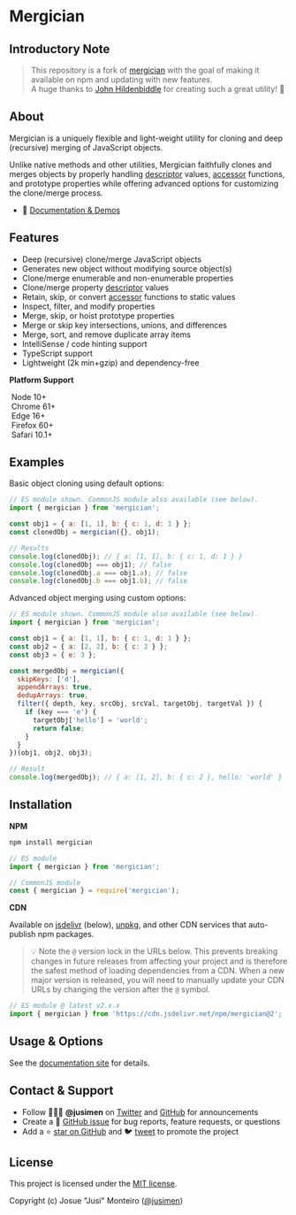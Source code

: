 # Mergician

## Introductory Note

> This repository is a fork of [mergician](https://github.com/jhildenbiddle/mergician) with the goal of making it available on npm and updating with new features.<br>
> A huge thanks to [John Hildenbiddle](https://github.com/jhildenbiddle) for creating such a great utility! 🎉

## About

Mergician is a uniquely flexible and light-weight utility for cloning and deep (recursive) merging of JavaScript objects.

Unlike native methods and other utilities, Mergician faithfully clones and merges objects by properly handling [descriptor](https://developer.mozilla.org/en-US/docs/Web/JavaScript/Reference/Global_Objects/Object/getOwnPropertyDescriptor) values, [accessor](https://developer.mozilla.org/en-US/docs/Web/JavaScript/Reference/Operators/Property_accessors) functions, and prototype properties while offering advanced options for customizing the clone/merge process.

- 🚀 [Documentation & Demos](https://jhildenbiddle.github.io/mergician/)

## Features

- Deep (recursive) clone/merge JavaScript objects
- Generates new object without modifying source object(s)
- Clone/merge enumerable and non-enumerable properties
- Clone/merge property [descriptor](https://developer.mozilla.org/en-US/docs/Web/JavaScript/Reference/Global_Objects/Object/getOwnPropertyDescriptor) values
- Retain, skip, or convert [accessor](https://developer.mozilla.org/en-US/docs/Web/JavaScript/Reference/Operators/Property_accessors) functions to static values
- Inspect, filter, and modify properties
- Merge, skip, or hoist prototype properties
- Merge or skip key intersections, unions, and differences
- Merge, sort, and remove duplicate array items
- IntelliSense / code hinting support
- TypeScript support
- Lightweight (2k min+gzip) and dependency-free

**Platform Support**

<img src="https://raw.githubusercontent.com/jhildenbiddle/mergician/main/docs/assets/img/node.svg" valign="middle" alt=""> <span valign="middle">Node 10+</span>
<br>
<img src="https://raw.githubusercontent.com/jhildenbiddle/mergician/main/docs/assets/img/chrome.svg" valign="middle" alt=""> <span valign="middle">Chrome 61+</span>
<br>
<img src="https://raw.githubusercontent.com/jhildenbiddle/mergician/main/docs/assets/img/edge.svg" valign="middle" alt=""> <span valign="middle">Edge 16+</span>
<br>
<img src="https://raw.githubusercontent.com/jhildenbiddle/mergician/main/docs/assets/img/firefox.svg" valign="middle" alt=""> <span valign="middle">Firefox 60+</span>
<br>
<img src="https://raw.githubusercontent.com/jhildenbiddle/mergician/main/docs/assets/img/safari.svg" valign="middle" alt=""> <span valign="middle">Safari 10.1+</span>

## Examples

Basic object cloning using default options:

```javascript
// ES module shown. CommonJS module also available (see below).
import { mergician } from 'mergician';

const obj1 = { a: [1, 1], b: { c: 1, d: 1 } };
const clonedObj = mergician({}, obj1);

// Results
console.log(clonedObj); // { a: [1, 1], b: { c: 1, d: 1 } }
console.log(clonedObj === obj1); // false
console.log(clonedObj.a === obj1.a); // false
console.log(clonedObj.b === obj1.b); // false
```

Advanced object merging using custom options:

```javascript
// ES module shown. CommonJS module also available (see below).
import { mergician } from 'mergician';

const obj1 = { a: [1, 1], b: { c: 1, d: 1 } };
const obj2 = { a: [2, 2], b: { c: 2 } };
const obj3 = { e: 3 };

const mergedObj = mergician({
  skipKeys: ['d'],
  appendArrays: true,
  dedupArrays: true,
  filter({ depth, key, srcObj, srcVal, targetObj, targetVal }) {
    if (key === 'e') {
      targetObj['hello'] = 'world';
      return false;
    }
  }
})(obj1, obj2, obj3);

// Result
console.log(mergedObj); // { a: [1, 2], b: { c: 2 }, hello: 'world' }
```

## Installation

**NPM**

```bash
npm install mergician
```

```javascript
// ES module
import { mergician } from 'mergician';
```

```javascript
// CommonJS module
const { mergician } = require('mergician');
```

**CDN**

Available on [jsdelivr](https://www.jsdelivr.com/package/npm/mergician) (below), [unpkg](https://unpkg.com/browse/mergician/), and other CDN services that auto-publish npm packages.

> 💡 Note the `@` version lock in the URLs below. This prevents breaking changes in future releases from affecting your project and is therefore the safest method of loading dependencies from a CDN. When a new major version is released, you will need to manually update your CDN URLs by changing the version after the `@` symbol.

```javascript
// ES module @ latest v2.x.x
import { mergician } from 'https://cdn.jsdelivr.net/npm/mergician@2';
```

## Usage & Options

See the [documentation site](https://jusimen.github.io/mergician/) for details.

## Contact & Support

- Follow 👨🏻‍💻 **@jusimen** on [Twitter](https://twitter.com/jusimen) and [GitHub](https://github.com/jusimen) for announcements
- Create a 💬 [GitHub issue](https://github.com/jusimen/mergician/issues) for bug reports, feature requests, or questions
- Add a ⭐️ [star on GitHub](https://github.com/jusimen/mergician) and 🐦 [tweet](https://twitter.com/intent/tweet?url=https%3A%2F%2Fgithub.com%2Fjusimen%2Fmergician&hashtags=developers,frontend,javascript) to promote the project

## License

This project is licensed under the [MIT license](https://github.com/jusimen/mergician/blob/main/LICENSE).

Copyright (c) Josue "Jusi" Monteiro ([@jusimen](https://twitter.com/jusimen))
